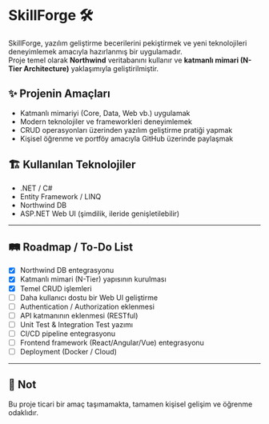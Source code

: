 # SkillForge 🛠️

SkillForge, yazılım geliştirme becerilerini pekiştirmek ve yeni teknolojileri deneyimlemek amacıyla hazırlanmış bir uygulamadır.  
Proje temel olarak **Northwind** veritabanını kullanır ve **katmanlı mimari (N-Tier Architecture)** yaklaşımıyla geliştirilmiştir.  

## ✨ Projenin Amaçları
- Katmanlı mimariyi (Core, Data, Web vb.) uygulamak  
- Modern teknolojiler ve frameworkleri deneyimlemek  
- CRUD operasyonları üzerinden yazılım geliştirme pratiği yapmak  
- Kişisel öğrenme ve portföy amacıyla GitHub üzerinde paylaşmak  

## 🏗️ Kullanılan Teknolojiler
- .NET / C#  
- Entity Framework / LINQ  
- Northwind DB  
- ASP.NET Web UI (şimdilik, ileride genişletilebilir)  

---

## 🛤️ Roadmap / To-Do List

- [x] Northwind DB entegrasyonu  
- [x] Katmanlı mimari (N-Tier) yapısının kurulması  
- [x] Temel CRUD işlemleri  
- [ ] Daha kullanıcı dostu bir Web UI geliştirme  
- [ ] Authentication / Authorization eklenmesi  
- [ ] API katmanının eklenmesi (RESTful)  
- [ ] Unit Test & Integration Test yazımı  
- [ ] CI/CD pipeline entegrasyonu  
- [ ] Frontend framework (React/Angular/Vue) entegrasyonu  
- [ ] Deployment (Docker / Cloud)  

---

## 📌 Not
Bu proje ticari bir amaç taşımamakta, tamamen kişisel gelişim ve öğrenme odaklıdır.  
